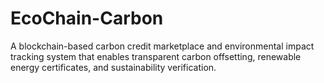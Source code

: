 # EcoChain-Carbon
A blockchain-based carbon credit marketplace and environmental impact tracking system that enables transparent carbon offsetting, renewable energy certificates, and sustainability verification.
